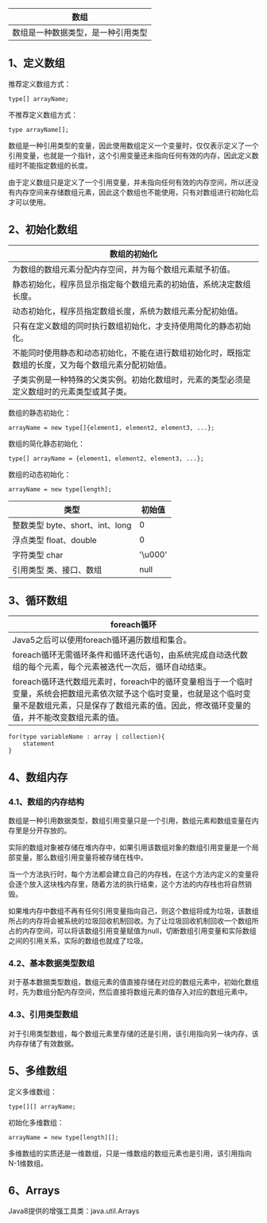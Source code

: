  



|数组|
|----|
|数组是一种数据类型，是一种引用类型|

## 1、定义数组

推荐定义数组方式：
```
type[] arrayName;
```
不推荐定义数组方式：
```
type arrayName[];
```
数组是一种引用类型的变量，因此使用数组定义一个变量时，仅仅表示定义了一个引用变量，也就是一个指针，这个引用变量还未指向任何有效的内存，因此定义数组时不能指定数组的长度。

由于定义数组只是定义了一个引用变量，并未指向任何有效的内存空间，所以还没有内存空间来存储数组元素，因此这个数组也不能使用，只有对数组进行初始化后才可以使用。

## 2、初始化数组

|数组的初始化|
|----|
|为数组的数组元素分配内存空间，并为每个数组元素赋予初值。|
|静态初始化，程序员显示指定每个数组元素的初始值，系统决定数组长度。|
|动态初始化，程序员指定数组长度，系统为数组元素分配初始值。|
|只有在定义数组的同时执行数组初始化，才支持使用简化的静态初始化。|
|不能同时使用静态和动态初始化，不能在进行数组初始化时，既指定数组的长度，又为每个数组元素分配初始值。|
|子类实例是一种特殊的父类实例。初始化数组时，元素的类型必须是定义数组时的元素类型或其子类。|

数组的静态初始化：
```
arrayName = new type[]{element1, element2, element3, ...};
```
数组的简化静态初始化：
```
type[] arrayName = {element1, element2, element3, ...};
```

数组的动态初始化：
```
arrayName = new type[length];
```

|类型|初始值|
|----|----|
|整数类型 byte、short、int、long|0|
|浮点类型 float、double|0|
|字符类型 char|'\u000'|
|引用类型 类、接口、数组|null|

## 3、循环数组

|foreach循环|
|----|
|Java5之后可以使用foreach循环遍历数组和集合。|
|foreach循环无需循环条件和循环迭代语句，由系统完成自动迭代数组的每个元素，每个元素被迭代一次后，循环自动结束。|
|foreach循环迭代数组元素时，foreach中的循环变量相当于一个临时变量，系统会把数组元素依次赋予这个临时变量，也就是这个临时变量不是数组元素，只是保存了数组元素的值。因此，修改循环变量的值，并不能改变数组元素的值。|

```
for(type variableName : array | collection){
	statement
}
```


## 4、数组内存

### 4.1、数组的内存结构
数组是一种引用数据类型，数组引用变量只是一个引用，数组元素和数组变量在内存里是分开存放的。

实际的数组对象被存储在堆内存中，如果引用该数组对象的数组引用变量是一个局部变量，那么数组引用变量将被存储在栈中。

当一个方法执行时，每个方法都会建立自己的内存栈，在这个方法内定义的变量将会逐个放入这块栈内存里，随着方法的执行结束，这个方法的内存栈也将自然销毁。

如果堆内存中数组不再有任何引用变量指向自己，则这个数组将成为垃圾，该数组所占的内存将会被系统的垃圾回收机制回收。为了让垃圾回收机制回收一个数组所占的内存空间，可以将该数组引用变量赋值为null，切断数组引用变量和实际数组之间的引用关系，实际的数组也就成了垃圾。

### 4.2、基本数据类型数组
对于基本数据类型数组，数组元素的值直接存储在对应的数组元素中，初始化数组时，先为数组分配内存空间，然后直接将数组元素的值存入对应的数组元素中。

### 4.3、引用类型数组
对于引用类型数组，每个数组元素里存储的还是引用，该引用指向另一块内存，该内存存储了有效数据。

## 5、多维数组

定义多维数组：
```
type[][] arrayName;
```
初始化多维数组：
```
arrayName = new type[length][];
```
多维数组的实质还是一维数组，只是一维数组的数组元素也是引用，该引用指向N-1维数组。


## 6、Arrays

Java8提供的增强工具类：java.util.Arrays


